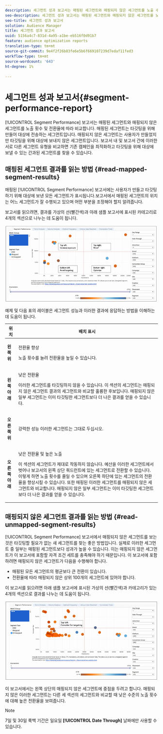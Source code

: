 ```yaml
---
description: 세그먼트 성과 보고서는 매핑된 세그먼트와 매핑되지 않은 세그먼트를 노출 수 및 전환율에 따라 비교합니다. 매핑된 세그먼트는 타깃팅을 위해 만들어 대상에 전송하는 세그먼트입니다. 매핑되지 않은 세그먼트는 사용자가 만들었지만 타깃팅을 위해 대상에 보내지 않은 세그먼트입니다. 보고서 내 및 보고서 간에 이러한 서로 다른 세그먼트 유형을 비교하면 기존 캠페인을 최적화하고 타깃팅을 위해 대상에 보낼 수 있는 간과된 세그먼트를 찾을 수 있습니다.
seo-description: 세그먼트 성과 보고서는 매핑된 세그먼트와 매핑되지 않은 세그먼트를 노출 수 및 전환율에 따라 비교합니다. 매핑된 세그먼트는 타깃팅을 위해 만들어 대상에 전송하는 세그먼트입니다. 매핑되지 않은 세그먼트는 사용자가 만들었지만 타깃팅을 위해 대상에 보내지 않은 세그먼트입니다. 보고서 내 및 보고서 간에 이러한 서로 다른 세그먼트 유형을 비교하면 기존 캠페인을 최적화하고 타깃팅을 위해 대상에 보낼 수 있는 간과된 세그먼트를 찾을 수 있습니다.
seo-title: 세그먼트 성과 보고서
solution: Audience Manager
title: 세그먼트 성과 보고서
uuid: 5156a4c7-831d-4a95-a1be-eb516f0d91b7
feature: audience optimization reports
translation-type: tm+mt
source-git-commit: 9e4f2f26b83fe6e5b6f669107239d7edaf11fed3
workflow-type: tm+mt
source-wordcount: '643'
ht-degree: 1%

---
```



# 세그먼트 성과 보고서{#segment-performance-report}

[!UICONTROL Segment Performance] 보고서는 매핑된 세그먼트와 매핑되지 않은 세그먼트를 노출 횟수 및 전환율에 따라 비교합니다. 매핑된 세그먼트는 타깃팅을 위해 만들어 대상에 전송하는 세그먼트입니다. 매핑되지 않은 세그먼트는 사용자가 만들었지만 타깃팅을 위해 대상에 보내지 않은 세그먼트입니다. 보고서 내 및 보고서 간에 이러한 서로 다른 세그먼트 유형을 비교하면 기존 캠페인을 최적화하고 타깃팅을 위해 대상에 보낼 수 있는 간과된 세그먼트를 찾을 수 있습니다.

## 매핑된 세그먼트 결과를 읽는 방법 {#read-mapped-segment-results}

매핑된 [!UICONTROL Segment Performance] 보고서에는 사용자가 만들고 타깃팅하기 위해 대상에 보낸 모든 세그먼트가 표시됩니다.보고서에서 매핑된 세그먼트의 위치는 어느 세그먼트가 잘 수행되고 있으며 어떤 부분을 조정해야 할지 알려줍니다.

보고서를 읽으려면, 결과를 가상의 선(빨간색)과 아래 샘플 보고서에 표시된 카테고리로 4개의 섹션으로 나누는 데 도움이 됩니다.

![](assets/mapped-segment-performance.png)

예제 및 다음 표의 레이블은 세그먼트 성능과 이러한 결과에 응답하는 방법을 이해하는 데 도움이 됩니다.

<table id="table_A29253B30DFA4CD7B3B7C320DE0BDEA4"> 
 <thead> 
  <tr> 
   <th colname="col1" class="entry"> 위치 </th> 
   <th colname="col2" class="entry"> 배치 표시 </th> 
  </tr> 
 </thead>
 <tbody> 
  <tr> 
   <td colname="col1"> <p> <b>왼쪽 위</b> </p> </td> 
   <td colname="col2"> <p>전환율 향상 </p> <p>노출 횟수를 늘려 전환율을 높일 수 있습니다. </p> </td> 
  </tr> 
  <tr> 
   <td colname="col1"> <p> <b>왼쪽 아래</b> </p> </td> 
   <td colname="col2"> <p>낮은 전환율 </p> <p>이러한 세그먼트를 타깃팅하지 않을 수 있습니다. 이 섹션의 세그먼트는 매핑되지 않은 세그먼트 결과의 세그먼트와 비교할 훌륭한 후보입니다. 매핑되지 않은 일부 세그먼트는 이미 타깃팅한 세그먼트보다 더 나은 결과를 얻을 수 있습니다. </p> </td> 
  </tr> 
  <tr> 
   <td colname="col1"> <p> <b>오른쪽 위</b> </p> </td> 
   <td colname="col2"> <p>강력한 성능 이러한 세그먼트는 그대로 두십시오. </p> </td> 
  </tr> 
  <tr> 
   <td colname="col1"> <p> <b>오른쪽 아래</b> </p> </td> 
   <td colname="col2"> <p>낮은 전환율 및 높은 노출 </p> <p>이 섹션의 세그먼트가 제대로 작동하지 않습니다. 예산을 이러한 세그먼트에서 벗어나 보고서의 왼쪽 상단 쿼드런트에 있는 세그먼트로 전환할 수 있습니다. 이렇게 하면 노출 횟수를 줄일 수 있으며 오른쪽 하단에 있는 세그먼트의 전환율을 향상시킬 수 있습니다. 또한 매핑된 이러한 세그먼트를 매핑되지 않은 세그먼트와 비교합니다. 매핑되지 않은 일부 세그먼트는 이미 타깃팅한 세그먼트보다 더 나은 결과를 얻을 수 있습니다. </p> </td> 
  </tr> 
 </tbody> 
</table>

## 매핑되지 않은 세그먼트 결과를 읽는 방법 {#read-unmapped-segment-results}

[!UICONTROL Segment Performance] 보고서에서 매핑되지 않은 세그먼트를 보는 것은 타깃팅할 필요가 없는 새 세그먼트를 찾는 좋은 방법입니다. 실제로 이러한 세그먼트 중 일부는 매핑된 세그먼트보다 성과가 높을 수 있습니다. 이는 매핑되지 않은 세그먼트가 이 보고서에 포함할 자격 조건 세트를 충족해야 하기 때문입니다. 이 보고서에 포함하려면 매핑되지 않은 세그먼트가 다음을 수행해야 합니다.

* 매핑된 모든 세그먼트의 평균보다 큰 전환이 있습니다.
* 전환율에 따라 매핑되지 않은 상위 100개의 세그먼트에 있어야 합니다.

이 보고서를 읽으려면 아래 샘플 보고서에 표시된 가상의 선(빨간색)과 카테고리가 있는 4개의 섹션으로 결과를 나누는 데 도움이 됩니다.

![](assets/unmapped-segment-performance.png)

이 보고서에서는 왼쪽 상단의 매핑되지 않은 세그먼트에 중점을 두려고 합니다. 매핑되지 않은 이러한 세그먼트는 다른 세 섹션의 세그먼트와 비교할 때 낮은 수준의 노출 횟수에 대해 높은 전환율을 보여줍니다.

>[!NOTE]
>
>7일 및 30일 룩백 기간은 일요일 **[!UICONTROL Date Through]** 날짜에만 사용할 수 있습니다.
